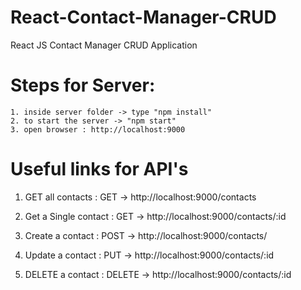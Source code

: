 # React-Contact-Manager-CRUD

React JS Contact Manager CRUD Application

# Steps for Server:

    1. inside server folder -> type "npm install"
    2. to start the server -> "npm start"
    3. open browser : http://localhost:9000

# Useful links for API's

1. GET all contacts : GET -> http://localhost:9000/contacts

2. Get a Single contact : GET -> http://localhost:9000/contacts/:id

3. Create a contact : POST -> http://localhost:9000/contacts/

4. Update a contact : PUT -> http://localhost:9000/contacts/:id

5. DELETE a contact : DELETE -> http://localhost:9000/contacts/:id
